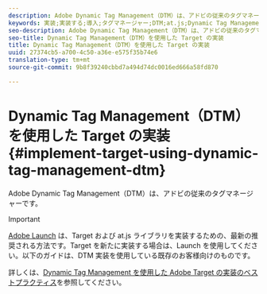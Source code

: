 ```yaml
---
description: Adobe Dynamic Tag Management（DTM）は、アドビの従来のタグマネージャーです。
keywords: 実装;実装する;導入;タグマネージャー;DTM;at.js;Dynamic Tag Management
seo-description: Adobe Dynamic Tag Management（DTM）は、アドビの従来のタグマネージャーです。
seo-title: Dynamic Tag Management（DTM）を使用した Target の実装
title: Dynamic Tag Management（DTM）を使用した Target の実装
uuid: 27374cb5-a700-4c50-a36e-e575f35b74e6
translation-type: tm+mt
source-git-commit: 9b8f39240cbbd7a494d74dc0016ed666a58fd870

---
```



# Dynamic Tag Management（DTM）を使用した Target の実装{#implement-target-using-dynamic-tag-management-dtm}

Adobe Dynamic Tag Management（DTM）は、アドビの従来のタグマネージャーです。

>[!IMPORTANT]
>
>[Adobe Launch](../../../c-implementing-target/c-implementing-target-for-client-side-web/how-to-deployatjs/cmp-implementing-target-using-adobe-launch.md#topic_5234DDAEB0834333BD6BA1B05892FC25) は、Target および at.js ライブラリを実装するための、最新の推奨される方法です。Target を新たに実装する場合は、Launch を使用してください。以下のガイドは、DTM 実装を使用している既存のお客様向けのものです。

詳しくは、[Dynamic Tag Management を使用した Adobe Target の実装のベストプラクティス](https://marketing.adobe.com/resources/help/en_US/dtm/target/)を参照してください。
